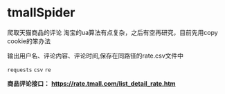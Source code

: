 # tmallSpider

爬取天猫商品的评论
淘宝的ua算法有点复杂，之后有空再研究，目前先用copy cookie的笨办法

输出用户名、评论内容、评论时间,保存在同路径的rate.csv文件中


`requests`
`csv`
`re`


**商品评论接口：**
**https://rate.tmall.com/list_detail_rate.htm**

